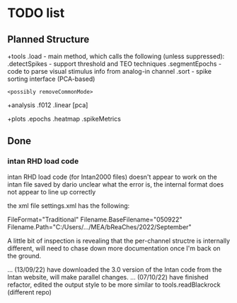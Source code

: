 
# TODO list

## Planned Structure

+tools 
    .load - main method, which calls the following (unless suppressed):
    .detectSpikes - support threshold and TEO techniques
    .segmentEpochs - code to parse visual stimulus info from analog-in channel
    .sort - spike sorting interface (PCA-based)

    <possibly removeCommonMode>

+analysis
    .f012
    .linear [pca]

+plots
    .epochs
    .heatmap
    .spikeMetrics




## Done

### intan RHD load code

intan RHD load code (for Intan2000 files) doesn't appear to work on the intan file saved by dario
unclear what the error is, the internal format does not appear to line up correctly

the xml file settings.xml has the following: 

FileFormat="Traditional" 
Filename.BaseFilename="050922" 
Filename.Path="C:/Users/.../MEA/bReaChes/2022/September" 

A little bit of inspection is revealing that the per-channel structre is internally different, will need to chase down more documentation once I'm back on the ground. 

... (13/09/22) have downloaded the 3.0 version of the Intan code from the Intan website, will make parallel changes. 
... (07/10/22) have finished refactor, edited the output style to be more similar to tools.readBlackrock (different repo)